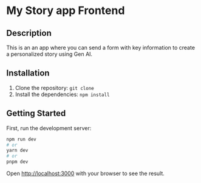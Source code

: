 # My Story app Frontend

## Description

This is an an app where you can send a form with key information to create a personalized story using Gen AI.

## Installation

1. Clone the repository: `git clone`
2. Install the dependencies: `npm install`

## Getting Started

First, run the development server:

```bash
npm run dev
# or
yarn dev
# or
pnpm dev
```

Open [http://localhost:3000](http://localhost:3000) with your browser to see the result.
